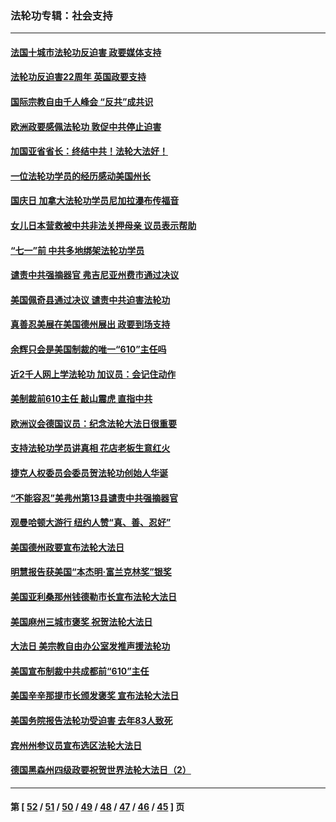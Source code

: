 ### 法轮功专辑：社会支持
---
#### [法国十城市法轮功反迫害 政要媒体支持](../../pages/nf4386/n13104833.md) 
#### [法轮功反迫害22周年 英国政要支持](../../pages/nf4386/n13091349.md) 
#### [国际宗教自由千人峰会 “反共”成共识](../../pages/nf4386/n13091403.md) 
#### [欧洲政要感佩法轮功 敦促中共停止迫害](../../pages/nf4386/n13090743.md) 
#### [加国亚省省长：终结中共！法轮大法好！](../../pages/nf4386/n13084394.md) 
#### [一位法轮功学员的经历感动美国州长](../../pages/nf4386/n13078953.md) 
#### [国庆日 加拿大法轮功学员尼加拉瀑布传福音](../../pages/nf4386/n13064493.md) 
#### [女儿日本营救被中共非法关押母亲 议员表示帮助](../../pages/nf4386/n13053042.md) 
#### [“七一”前 中共多地绑架法轮功学员](../../pages/nf4386/n13045655.md) 
#### [谴责中共强摘器官 弗吉尼亚州费市通过决议](../../pages/nf4386/n13040108.md) 
#### [美国佩奇县通过决议 谴责中共迫害法轮功](../../pages/nf4386/n13027185.md) 
#### [真善忍美展在美国德州展出 政要到场支持](../../pages/nf4386/n13010579.md) 
#### [余辉只会是美国制裁的唯一“610”主任吗](../../pages/nf4386/n12972837.md) 
#### [近2千人网上学法轮功 加议员：会记住动作](../../pages/nf4386/n12972642.md) 
#### [美制裁前610主任 敲山震虎 直指中共](../../pages/nf4386/n12968555.md) 
#### [欧洲议会德国议员：纪念法轮大法日很重要](../../pages/nf4386/n12965367.md) 
#### [支持法轮功学员讲真相 花店老板生意红火](../../pages/nf4386/n12963056.md) 
#### [捷克人权委员会委员贺法轮功创始人华诞](../../pages/nf4386/n12960301.md) 
#### [“不能容忍”美弗州第13县谴责中共强摘器官](../../pages/nf4386/n12958610.md) 
#### [观曼哈顿大游行 纽约人赞“真、善、忍好”](../../pages/nf4386/n12956249.md) 
#### [美国德州政要宣布法轮大法日](../../pages/nf4386/n12958567.md) 
#### [明慧报告获美国“本杰明‧富兰克林奖”银奖](../../pages/nf4386/n12955404.md) 
#### [美国亚利桑那州钱德勒市长宣布法轮大法日](../../pages/nf4386/n12953813.md) 
#### [美国麻州三城市褒奖 祝贺法轮大法日](../../pages/nf4386/n12953756.md) 
#### [大法日 美宗教自由办公室发推声援法轮功](../../pages/nf4386/n12950669.md) 
#### [美国宣布制裁中共成都前“610”主任](../../pages/nf4386/n12943654.md) 
#### [美国辛辛那提市长颁发褒奖 宣布法轮大法日](../../pages/nf4386/n12948869.md) 
#### [美国务院报告法轮功受迫害 去年83人致死](../../pages/nf4386/n12944350.md) 
#### [宾州州参议员宣布选区法轮大法日](../../pages/nf4386/n12939844.md) 
#### [德国黑森州四级政要祝贺世界法轮大法日（2）](../../pages/nf4386/n12937571.md) 

---
#### 第 [ [52](./52.md) / [51](./51.md) / [50](./50.md) / [49](./49.md) / [48](./48.md) / [47](./47.md) / [46](./46.md) / [45](./45.md) ] 页
